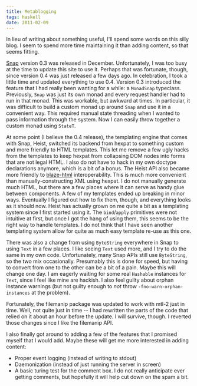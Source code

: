```yaml
---
title: Metablogging
tags: haskell
date: 2011-02-09
---
```


In lieu of writing about something useful, I'll spend some words on
this silly blog.  I seem to spend more time maintaining it than adding
content, so that seems fitting.

[Snap](http://snapframework.com "Snap") version 0.3 was released in
December.  Unfortunately, I was too busy at the time to update this
site to use it.  Perhaps that was fortunate, though, since version 0.4
was just released a few days ago.  In celebration, I took a little
time and updated everything to use 0.4.  Version 0.3 introduced the
feature that I had really been wanting for a while: a `MonadSnap`
typeclass.  Previously, `Snap` was just its own monad and every
request handler had to run in that monad.  This was workable, but
awkward at times.  In particular, it was difficult to build a custom
monad up around `Snap` and use it in a convenient way.  This required
manual state threading when I wanted to pass information through the
system.  Now I can easily throw together a custom monad using
`StateT`.

At some point (I believe the 0.4 release), the templating engine that
comes with Snap, Heist, switched its backend from hexpat to something
custom and more friendly to HTML templates.  This let me remove a few
ugly hacks from the templates to keep hexpat from collapsing DOM nodes
into forms that are not legal HTML.  I also do not have to hack in my
own doctype declarations anymore, which is a bit of a bonus.  The
Heist API also became more friendly to
[blaze-html](http://jaspervdj.be/blaze/ "blaze-html")
interoperability.  This is much more convenient than
manually-constructing XML using hexpat.  I do not manually generate
much HTML, but there are a few places where it can serve as handy glue
between components.  A few of my templates ended up breaking in minor
ways.  Eventually I figured out how to fix them, though, and
everything looks as it should now.  Heist has actually grown on me
quite a bit as a templating system since I first started using it.
The `bind`/`apply` primitives were not intuitive at first, but once I
got the hang of using them, this seems to be the right way to handle
templates.  I do not think that I have seen another templating system
allow for quite as much easy template re-use as this one.

There was also a change from using `ByteString` everywhere in Snap to
using `Text` in a few places.  I like seeing `Text` used more, and I
try to do the same in my own code.  Unfortunately, many Snap APIs
still use `ByteString`, so the two mix occasionally.  Presumably this
is done for speed, but having to convert from one to the other can be
a bit of a pain.  Maybe this will change one day.  I am eagerly
waiting for some real `Hashable` instances for `Text`, since I feel
like mine are hackish.  I also feel guilty about orphan instance
warnings (but not guilty enough to _not_ throw
`-fno-warn-orphan-instances` at the problem).

Fortunately, the filemanip package was updated to work with mtl-2 just
in time.  Well, not quite just in time -- I had rewritten the parts of
the code that relied on it about an hour before the update.  I will
survive, though.  I reverted those changes since I like the filemanip
API.

I also finally got around to adding a few of the features that I
promised myself that I would add.  Maybe these will get me more
interested in adding content:

 * Proper event logging (instead of writing to stdout)
 * Daemonization (instead of just running the server in screen)
 * A basic turing test for the comment box.  I do not really
   anticipate ever getting comments, but hopefully it will help cut
   down on the spam a bit.
